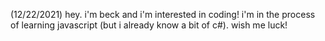 (12/22/2021) hey. i'm beck and i'm interested in coding! i'm in the process of learning javascript (but i already know a bit of c#). wish me luck!
